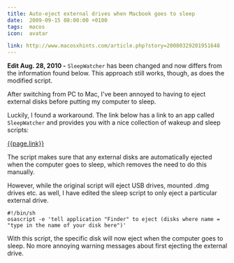 ```yaml
---
title: Auto-eject external drives when Macbook goes to sleep
date:  2009-09-15 08:00:00 +0100
tags:  macos
icon:  avatar

link: http://www.macosxhints.com/article.php?story=20080329201951648
---
```


**Edit Aug. 28, 2010 -** `SleepWatcher` has been changed and now differs from the information found below. This approach still works, though, as does the modified script.

After switching from PC to Mac, I've been annoyed to having to eject external disks before putting my computer to sleep.

Luckily, I found a workaround. The link below has a link to an app called `SleepWatcher` and provides you with a nice collection of wakeup and sleep scripts:

[{{page.link}}]({{page.link}})

The script makes sure that any external disks are automatically ejected when the computer goes to sleep, which removes the need to do this manually.

However, while the original script will eject USB drives, mounted .dmg drives etc. as well, I have edited the sleep script to only eject a particular external drive.

```
#!/bin/sh
osascript -e 'tell application "Finder" to eject (disks where name = "type in the name of your disk here")'
```

With this script, the specific disk will now eject when the computer goes to sleep. No more annoying warning messages about first ejecting the external drive.